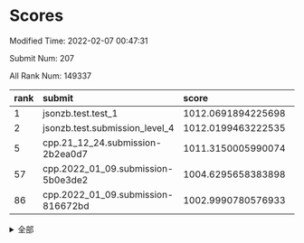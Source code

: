 # Scores

Modified Time: 2022-02-07 00:47:31

Submit Num: 207

All Rank Num: 149337

| rank |               submit               |       score        |       sigma        | pk_num |
| :--- | :--------------------------------- | :----------------- | :----------------- | :----- |
| 1    | jsonzb.test.test_1                 | 1012.0691894225698 | 0.7881895637271085 | 2888   |
| 2    | jsonzb.test.submission_level_4     | 1012.0199463222535 | 0.7962623494773712 | 2889   |
| 5    | cpp.21_12_24.submission-2b2ea0d7   | 1011.3150005990074 | 0.7462274428286159 | 2890   |
| 57   | cpp.2022_01_09.submission-5b0e3de2 | 1004.6295658383898 | 0.7070806098667448 | 2888   |
| 86   | cpp.2022_01_09.submission-816672bd | 1002.9990780576933 | 0.7149806186570679 | 2886   |


<details>
<summary>全部</summary>

| rank |                 submit                 |       score        |       sigma        | pk_num |
| :--- | :------------------------------------- | :----------------- | :----------------- | :----- |
| 1    | jsonzb.test.test_1                     | 1012.0691894225698 | 0.7881895637271085 | 2888   |
| 2    | jsonzb.test.submission_level_4         | 1012.0199463222535 | 0.7962623494773712 | 2889   |
| 3    | gobigger.level_3.submission_level_3_6  | 1011.5283918951628 | 0.7696323863891493 | 2888   |
| 4    | gobigger.level_3.submission_level_3_48 | 1011.3659753710083 | 0.7737053343767072 | 2881   |
| 5    | cpp.21_12_24.submission-2b2ea0d7       | 1011.3150005990074 | 0.7462274428286159 | 2890   |
| 6    | gobigger.level_3.submission_level_3_21 | 1011.0285360676173 | 0.7711520402100897 | 2885   |
| 7    | gobigger.level_3.submission_level_3_44 | 1011.0250947557929 | 0.7689934956069971 | 2884   |
| 8    | gobigger.level_3.submission_level_3_45 | 1010.776414727246  | 0.7575716297102683 | 2886   |
| 9    | gobigger.level_3.submission_level_3_9  | 1010.693452123277  | 0.7420308900518193 | 2886   |
| 10   | gobigger.level_3.submission_level_3_33 | 1010.6913572562356 | 0.7748402750480549 | 2889   |
| 11   | gobigger.level_3.submission_level_3_42 | 1010.6776528833581 | 0.757585651962263  | 2892   |
| 12   | gobigger.level_3.submission_level_3_30 | 1010.6010171867019 | 0.7740168551268103 | 2881   |
| 13   | gobigger.level_3.submission_level_3_5  | 1010.5731843452369 | 0.7691807968943112 | 2883   |
| 14   | gobigger.level_3.submission_level_3_35 | 1010.571361712784  | 0.7667540388558004 | 2883   |
| 15   | gobigger.level_3.submission_level_3_3  | 1010.5367928845617 | 0.7779882464234812 | 2887   |
| 16   | gobigger.level_3.submission_level_3_23 | 1010.5072013389345 | 0.7731944170893852 | 2887   |
| 17   | gobigger.level_3.submission_level_3_39 | 1010.4877896859726 | 0.7659166521902421 | 2887   |
| 18   | gobigger.level_3.submission_level_3_4  | 1010.3807719759633 | 0.7320618993137216 | 2882   |
| 19   | gobigger.level_3.submission_level_3_13 | 1010.3532590238985 | 0.7647334383393996 | 2888   |
| 20   | gobigger.level_3.submission_level_3_22 | 1010.2962545666164 | 0.7759717180095107 | 2888   |
| 21   | gobigger.level_3.submission_level_3_37 | 1010.1841055219426 | 0.7641694350048343 | 2888   |
| 22   | gobigger.level_3.submission_level_3_38 | 1010.1382861044692 | 0.7681537359402554 | 2879   |
| 23   | gobigger.level_3.submission_level_3_29 | 1010.0973265410533 | 0.7619102832203463 | 2882   |
| 24   | gobigger.level_3.submission_level_3_31 | 1010.0544047267157 | 0.7683699055559007 | 2890   |
| 25   | gobigger.level_3.submission_level_3_25 | 1010.0512513405671 | 0.7802539667004273 | 2888   |
| 26   | gobigger.level_3.submission_level_3_17 | 1010.0313313549289 | 0.7485641987274856 | 2887   |
| 27   | gobigger.level_3.submission_level_3_2  | 1009.9959806888463 | 0.7483947539531101 | 2888   |
| 28   | gobigger.level_3.submission_level_3_36 | 1009.9830306955978 | 0.7664496415998054 | 2893   |
| 29   | gobigger.level_3.submission_level_3_8  | 1009.9375065549082 | 0.7672056531728043 | 2890   |
| 30   | gobigger.level_3.submission_level_3_7  | 1009.9181010203303 | 0.7591725197902324 | 2885   |
| 31   | gobigger.level_3.submission_level_3_34 | 1009.9157521466941 | 0.7615239892941686 | 2890   |
| 32   | gobigger.level_3.submission_level_3_19 | 1009.818023851434  | 0.7528589790166229 | 2886   |
| 33   | gobigger.level_3.submission_level_3_41 | 1009.8062046799174 | 0.7573682207046918 | 2886   |
| 34   | gobigger.level_3.submission_level_3_16 | 1009.7958803638876 | 0.7380309323175778 | 2882   |
| 35   | gobigger.level_3.submission_level_3_46 | 1009.7236998211366 | 0.7554389534727025 | 2887   |
| 36   | gobigger.level_3.submission_level_3_12 | 1009.6972060284155 | 0.750596276937229  | 2881   |
| 37   | gobigger.level_3.submission_level_3_40 | 1009.6139497855158 | 0.7564441913480098 | 2890   |
| 38   | gobigger.level_3.submission_level_3_43 | 1009.5064109975217 | 0.753697203422967  | 2890   |
| 39   | gobigger.level_3.submission_level_3_49 | 1009.461380000867  | 0.7560573028807416 | 2884   |
| 40   | gobigger.level_3.submission_level_3_15 | 1009.3381172427362 | 0.7403028768509461 | 2880   |
| 41   | gobigger.level_3.submission_level_3_18 | 1009.337416432805  | 0.755913909663186  | 2887   |
| 42   | gobigger.level_3.submission_level_3_32 | 1009.3087793562581 | 0.7549841246764976 | 2884   |
| 43   | gobigger.level_3.submission_level_3_28 | 1009.2924362713907 | 0.7566557709916727 | 2885   |
| 44   | gobigger.level_3.submission_level_3_24 | 1009.1277247293581 | 0.7845943609352235 | 2887   |
| 45   | gobigger.level_3.submission_level_3_0  | 1009.0776092269347 | 0.7452681113807749 | 2888   |
| 46   | gobigger.level_3.submission_level_3_27 | 1009.0538307070697 | 0.7363171822940137 | 2884   |
| 47   | gobigger.level_3.submission_level_3_14 | 1008.9590362773903 | 0.7421800065036409 | 2883   |
| 48   | gobigger.level_3.submission_level_3_1  | 1008.8680412164347 | 0.7393313442858281 | 2887   |
| 49   | gobigger.level_3.submission_level_3_47 | 1008.8521814965028 | 0.7389296506820796 | 2888   |
| 50   | gobigger.level_3.submission_level_3_11 | 1008.6738965757112 | 0.7516734801153045 | 2885   |
| 51   | gobigger.level_3.submission_level_3_20 | 1008.593320003272  | 0.7437842068601135 | 2885   |
| 52   | gobigger.level_3.submission_level_3_10 | 1008.5490347912514 | 0.7272568627214508 | 2885   |
| 53   | gobigger.level_3.submission_level_3_26 | 1008.4445060416231 | 0.7293946588013507 | 2886   |
| 54   | gobigger.level_1.submission_level_1_39 | 1005.0365127011347 | 0.7252856996866804 | 2884   |
| 55   | gobigger.level_1.submission_level_1_41 | 1004.8071695118823 | 0.7125968725985318 | 2890   |
| 56   | gobigger.level_1.submission_level_1_32 | 1004.7278457415235 | 0.7222710962595501 | 2884   |
| 57   | cpp.2022_01_09.submission-5b0e3de2     | 1004.6295658383898 | 0.7070806098667448 | 2888   |
| 58   | gobigger.level_1.submission_level_1_21 | 1004.6276310132806 | 0.7254799149431712 | 2885   |
| 59   | gobigger.level_1.submission_level_1_23 | 1004.5373567801626 | 0.7214028221730101 | 2888   |
| 60   | gobigger.level_1.submission_level_1_33 | 1004.496283033883  | 0.7148763462777034 | 2892   |
| 61   | gobigger.level_1.submission_level_1_25 | 1004.4183807259277 | 0.7239889616945752 | 2886   |
| 62   | gobigger.level_1.submission_level_1_42 | 1004.2796274064216 | 0.7313045434073229 | 2884   |
| 63   | gobigger.level_1.submission_level_1_1  | 1004.2306209610117 | 0.7320459629072665 | 2885   |
| 64   | gobigger.level_1.submission_level_1_49 | 1004.1731363037243 | 0.7130036663459973 | 2893   |
| 65   | gobigger.level_1.submission_level_1_40 | 1004.0504526112568 | 0.7109787153791639 | 2886   |
| 66   | gobigger.level_1.submission_level_1_8  | 1004.0493069934652 | 0.7223259399748135 | 2883   |
| 67   | gobigger.level_1.submission_level_1_14 | 1004.0050686424865 | 0.7140121405382287 | 2884   |
| 68   | gobigger.level_1.submission_level_1_31 | 1003.934929040127  | 0.7252376136086005 | 2882   |
| 69   | gobigger.level_1.submission_level_1_34 | 1003.9021542038461 | 0.7143516468061795 | 2885   |
| 70   | gobigger.level_1.submission_level_1_43 | 1003.7128973654246 | 0.7142211137688592 | 2885   |
| 71   | gobigger.level_1.submission_level_1_15 | 1003.7099813623182 | 0.7206200992005035 | 2886   |
| 72   | gobigger.level_1.submission_level_1_12 | 1003.6559934425554 | 0.705612563881997  | 2883   |
| 73   | gobigger.level_1.submission_level_1_9  | 1003.5920989167543 | 0.7149730550006557 | 2879   |
| 74   | gobigger.level_1.submission_level_1_10 | 1003.5298936027827 | 0.723383179071878  | 2881   |
| 75   | gobigger.level_1.submission_level_1_35 | 1003.5188072691163 | 0.7120886612783452 | 2885   |
| 76   | gobigger.level_1.submission_level_1_28 | 1003.4578559143398 | 0.7057657507697513 | 2885   |
| 77   | gobigger.level_1.submission_level_1_47 | 1003.3348875848197 | 0.7121247882572518 | 2883   |
| 78   | gobigger.level_1.submission_level_1_22 | 1003.318910811004  | 0.7119265997329384 | 2886   |
| 79   | gobigger.level_1.submission_level_1_30 | 1003.3134504924903 | 0.7158322136642871 | 2889   |
| 80   | gobigger.level_1.submission_level_1_44 | 1003.3091960005439 | 0.7146266297216547 | 2888   |
| 81   | gobigger.level_1.submission_level_1_18 | 1003.3084766099147 | 0.727964315348739  | 2883   |
| 82   | gobigger.level_1.submission_level_1_20 | 1003.2842930256434 | 0.7157404054089288 | 2885   |
| 83   | gobigger.level_1.submission_level_1_16 | 1003.2379525838913 | 0.7134239723929987 | 2887   |
| 84   | gobigger.level_1.submission_level_1_7  | 1003.16061375745   | 0.704452012105184  | 2886   |
| 85   | gobigger.level_1.submission_level_1_29 | 1003.0767102041615 | 0.7174493065766292 | 2885   |
| 86   | cpp.2022_01_09.submission-816672bd     | 1002.9990780576933 | 0.7149806186570679 | 2886   |
| 87   | gobigger.level_1.submission_level_1_3  | 1002.942578374894  | 0.7126211451426935 | 2886   |
| 88   | gobigger.level_1.submission_level_1_2  | 1002.8344085447878 | 0.7117881178900567 | 2883   |
| 89   | gobigger.level_1.submission_level_1_46 | 1002.8037769844036 | 0.7155354165200514 | 2882   |
| 90   | gobigger.level_1.submission_level_1_37 | 1002.7947001069068 | 0.7088391570349021 | 2886   |
| 91   | gobigger.level_1.submission_level_1_27 | 1002.7918053799307 | 0.7155508141863006 | 2885   |
| 92   | gobigger.level_1.submission_level_1_17 | 1002.7446117706335 | 0.7171274935137671 | 2883   |
| 93   | gobigger.level_1.submission_level_1_24 | 1002.7075516670316 | 0.7183392519792776 | 2887   |
| 94   | gobigger.level_1.submission_level_1_13 | 1002.5117051652428 | 0.7111294980393074 | 2888   |
| 95   | gobigger.level_1.submission_level_1_26 | 1002.4002996859681 | 0.7201669608572745 | 2886   |
| 96   | gobigger.level_1.submission_level_1_11 | 1002.2072402716626 | 0.7213720638045156 | 2888   |
| 97   | gobigger.level_1.submission_level_1_5  | 1002.0673360254096 | 0.7210387872713495 | 2878   |
| 98   | gobigger.level_1.submission_level_1_36 | 1001.9988448232459 | 0.71312493234907   | 2883   |
| 99   | gobigger.level_1.submission_level_1_45 | 1001.9916859134834 | 0.7089421835159248 | 2883   |
| 100  | gobigger.level_1.submission_level_1_6  | 1001.9419241464965 | 0.7073631964105874 | 2887   |
| 101  | gobigger.level_1.submission_level_1_19 | 1001.9384538235624 | 0.7176200881907973 | 2885   |
| 102  | gobigger.level_1.submission_level_1_48 | 1001.931552970787  | 0.7161136639204819 | 2884   |
| 103  | gobigger.level_1.submission_level_1_38 | 1001.830091893898  | 0.7071608674235791 | 2887   |
| 104  | gobigger.level_1.submission_level_1_0  | 1001.7157399739517 | 0.7175376346059126 | 2885   |
| 105  | gobigger.level_1.submission_level_1_4  | 1001.5457828045943 | 0.7094951010988386 | 2887   |
| 106  | gobigger.random.submission_random_25   | 997.8499956310172  | 0.696461240082976  | 2891   |
| 107  | gobigger.random.submission_random_6    | 997.5395308383471  | 0.6996192240246843 | 2885   |
| 108  | gobigger.random.submission_random_32   | 997.3793341573329  | 0.7180104844410994 | 2887   |
| 109  | gobigger.random.submission_random_31   | 997.0993458775833  | 0.719762073251267  | 2887   |
| 110  | gobigger.random.submission_random_41   | 997.0502590651332  | 0.7072114547779187 | 2885   |
| 111  | gobigger.random.submission_random_16   | 997.0498159566977  | 0.7102746256332885 | 2880   |
| 112  | gobigger.random.submission_random_27   | 996.899931646642   | 0.7022761758547178 | 2889   |
| 113  | gobigger.random.submission_random_8    | 996.8185368398205  | 0.7001808666471484 | 2887   |
| 114  | gobigger.random.submission_random_1    | 996.7844998831259  | 0.6931089310982006 | 2885   |
| 115  | gobigger.random.submission_random_12   | 996.6929521303432  | 0.7143249468838652 | 2882   |
| 116  | gobigger.random.submission_random_48   | 996.4653078566378  | 0.7072912181675142 | 2889   |
| 117  | gobigger.random.submission_random_24   | 996.4542361249086  | 0.7003991745391889 | 2890   |
| 118  | gobigger.random.submission_random_46   | 996.368187837058   | 0.7204401203064488 | 2885   |
| 119  | gobigger.random.submission_random_13   | 996.239238491802   | 0.7083431973447202 | 2882   |
| 120  | gobigger.random.submission_random_45   | 996.1554678635653  | 0.7067270574693533 | 2884   |
| 121  | gobigger.random.submission_random_38   | 996.1535981133258  | 0.7292126732219455 | 2889   |
| 122  | gobigger.random.submission_random_22   | 996.1351992970853  | 0.7162557822846537 | 2887   |
| 123  | gobigger.random.submission_random_23   | 996.1317677897691  | 0.7207611005060773 | 2884   |
| 124  | gobigger.random.submission_random_21   | 996.1065048489681  | 0.7125213857772171 | 2884   |
| 125  | gobigger.random.submission_random_28   | 996.0865737258405  | 0.7239337990451528 | 2885   |
| 126  | gobigger.random.submission_random_19   | 996.0759769673338  | 0.6974269087242715 | 2890   |
| 127  | gobigger.random.submission_random_11   | 996.0590614180506  | 0.7192198959300452 | 2886   |
| 128  | gobigger.random.submission_random_20   | 996.0048069416794  | 0.7106692844531337 | 2883   |
| 129  | gobigger.random.submission_random_43   | 995.9875464401786  | 0.7185709073281741 | 2884   |
| 130  | gobigger.random.submission_random_9    | 995.9280742499536  | 0.7179563994052706 | 2881   |
| 131  | gobigger.random.submission_random_37   | 995.8950272786078  | 0.7036908795366347 | 2885   |
| 132  | gobigger.random.submission_random_14   | 995.8763415149836  | 0.707485066956838  | 2884   |
| 133  | gobigger.random.submission_random_49   | 995.8503228719152  | 0.7110625437602032 | 2890   |
| 134  | gobigger.random.submission_random_44   | 995.804030565181   | 0.7088487754052533 | 2880   |
| 135  | gobigger.random.submission_random_39   | 995.7838846569093  | 0.7130127569862038 | 2883   |
| 136  | gobigger.random.submission_random_18   | 995.776862757022   | 0.715055983991265  | 2887   |
| 137  | gobigger.random.submission_random_17   | 995.7732975309108  | 0.7097630563159671 | 2878   |
| 138  | gobigger.random.submission_random_40   | 995.7069638603941  | 0.7238933743863654 | 2889   |
| 139  | gobigger.random.submission_random_30   | 995.7033445680186  | 0.7198069458271084 | 2890   |
| 140  | gobigger.random.submission_random_47   | 995.6864223657117  | 0.7039304127635386 | 2889   |
| 141  | gobigger.random.submission_random_0    | 995.661894441457   | 0.7050813492369783 | 2879   |
| 142  | gobigger.random.submission_random_35   | 995.5899588663132  | 0.7022918343531622 | 2884   |
| 143  | gobigger.random.submission_random_42   | 995.5771232100619  | 0.7032836725054198 | 2885   |
| 144  | gobigger.random.submission_random_33   | 995.4992353482023  | 0.7307006436544352 | 2891   |
| 145  | gobigger.random.submission_random_4    | 995.4411873169469  | 0.7107379416959353 | 2883   |
| 146  | gobigger.random.submission_random_7    | 995.3340809742419  | 0.7034606115713944 | 2886   |
| 147  | gobigger.random.submission_random_36   | 995.284466439272   | 0.7084081102230235 | 2890   |
| 148  | gobigger.random.submission_random_2    | 995.2740807337407  | 0.7139365249396388 | 2888   |
| 149  | gobigger.random.submission_random_29   | 995.2260753163573  | 0.7119390202601332 | 2888   |
| 150  | gobigger.random.submission_random_3    | 995.0637089382706  | 0.7132509247302642 | 2889   |
| 151  | gobigger.level_2.submission_level_2_49 | 994.742866473422   | 0.7326042234131506 | 2888   |
| 152  | gobigger.random.submission_random_26   | 994.6350091629689  | 0.7171885143676564 | 2888   |
| 153  | gobigger.random.submission_random_34   | 994.5038250250356  | 0.7317126848888295 | 2888   |
| 154  | gobigger.level_2.submission_level_2_37 | 994.4063644767293  | 0.7184036483288654 | 2891   |
| 155  | gobigger.level_2.submission_level_2_19 | 994.2454495840524  | 0.7461278736581964 | 2883   |
| 156  | gobigger.random.submission_random_5    | 994.2292104468876  | 0.7058301710088407 | 2881   |
| 157  | gobigger.random.submission_random_15   | 994.2216100360077  | 0.7174047667921278 | 2880   |
| 158  | gobigger.level_2.submission_level_2_41 | 994.1859868153509  | 0.7379282824308294 | 2881   |
| 159  | gobigger.random.submission_random_10   | 993.8582215504006  | 0.7205803127331043 | 2887   |
| 160  | gobigger.level_2.submission_level_2_39 | 993.7997690255777  | 0.7523001866392813 | 2886   |
| 161  | gobigger.level_2.submission_level_2_25 | 993.7212158503661  | 0.7390825148103077 | 2885   |
| 162  | gobigger.level_2.submission_level_2_9  | 993.675485209667   | 0.7257204250957263 | 2883   |
| 163  | gobigger.level_2.submission_level_2_42 | 993.5435762253691  | 0.7315984342203216 | 2888   |
| 164  | gobigger.level_2.submission_level_2_21 | 993.2090871041288  | 0.7478023296548313 | 2886   |
| 165  | gobigger.level_2.submission_level_2_16 | 993.1350107703064  | 0.7314827040554333 | 2878   |
| 166  | gobigger.level_2.submission_level_2_1  | 992.9694109830903  | 0.7433271722701854 | 2893   |
| 167  | gobigger.level_2.submission_level_2_44 | 992.8859471528614  | 0.7466769445500864 | 2887   |
| 168  | gobigger.level_2.submission_level_2_6  | 992.8578373131144  | 0.7385234872111766 | 2886   |
| 169  | gobigger.level_2.submission_level_2_38 | 992.6294497228777  | 0.7454026665164263 | 2886   |
| 170  | gobigger.level_2.submission_level_2_33 | 992.6206304014244  | 0.7333998898592817 | 2883   |
| 171  | gobigger.level_2.submission_level_2_40 | 992.525692226545   | 0.7363677336855815 | 2889   |
| 172  | gobigger.level_2.submission_level_2_23 | 992.5028955999123  | 0.7333778191185891 | 2883   |
| 173  | gobigger.level_2.submission_level_2_47 | 992.4618283912966  | 0.7371871724241638 | 2884   |
| 174  | gobigger.level_2.submission_level_2_36 | 992.4436451029644  | 0.7383679653998628 | 2881   |
| 175  | gobigger.level_2.submission_level_2_12 | 992.3448103493297  | 0.7370166641894488 | 2891   |
| 176  | gobigger.level_2.submission_level_2_4  | 992.2839543364757  | 0.7448403242471754 | 2885   |
| 177  | gobigger.level_2.submission_level_2_13 | 992.2553704452605  | 0.7444107587394437 | 2883   |
| 178  | gobigger.level_2.submission_level_2_48 | 992.2518502202794  | 0.7336911680000704 | 2886   |
| 179  | gobigger.level_2.submission_level_2_0  | 992.2072966848563  | 0.7348943565205767 | 2886   |
| 180  | gobigger.level_2.submission_level_2_18 | 992.1756880365008  | 0.7389576979403033 | 2883   |
| 181  | gobigger.level_2.submission_level_2_31 | 992.1507503116558  | 0.7394039045605209 | 2883   |
| 182  | gobigger.level_2.submission_level_2_24 | 991.9557891762462  | 0.7516206253067212 | 2886   |
| 183  | gobigger.level_2.submission_level_2_26 | 991.7582419838227  | 0.7490526708053573 | 2889   |
| 184  | gobigger.level_2.submission_level_2_14 | 991.7457115744926  | 0.7452545867384571 | 2886   |
| 185  | gobigger.level_2.submission_level_2_10 | 991.6245280062423  | 0.7596824824922092 | 2882   |
| 186  | gobigger.level_2.submission_level_2_32 | 991.6031917858434  | 0.7457009170240142 | 2888   |
| 187  | gobigger.level_2.submission_level_2_11 | 991.5843484056779  | 0.7410052625877664 | 2887   |
| 188  | gobigger.level_2.submission_level_2_43 | 991.5803961485925  | 0.7469426919414096 | 2882   |
| 189  | gobigger.level_2.submission_level_2_7  | 991.5176607919899  | 0.7461090988074388 | 2895   |
| 190  | gobigger.level_2.submission_level_2_28 | 991.3935940051236  | 0.7616314548208146 | 2884   |
| 191  | gobigger.level_2.submission_level_2_46 | 991.3898590910442  | 0.7519929729099121 | 2885   |
| 192  | gobigger.level_2.submission_level_2_45 | 991.3771926273744  | 0.7555675857132135 | 2884   |
| 193  | gobigger.level_2.submission_level_2_27 | 991.3224938061129  | 0.751010489297788  | 2888   |
| 194  | gobigger.level_2.submission_level_2_17 | 991.2861559290144  | 0.7733391072468858 | 2888   |
| 195  | gobigger.level_2.submission_level_2_29 | 991.1872821384659  | 0.7520523604201427 | 2885   |
| 196  | gobigger.level_2.submission_level_2_8  | 991.182700075392   | 0.7756721373164661 | 2884   |
| 197  | gobigger.level_2.submission_level_2_30 | 991.1571067403016  | 0.7607293958405594 | 2886   |
| 198  | gobigger.level_2.submission_level_2_3  | 991.0912708190133  | 0.7702526834782083 | 2886   |
| 199  | gobigger.level_2.submission_level_2_20 | 990.9825814798685  | 0.7547060942513114 | 2884   |
| 200  | gobigger.level_2.submission_level_2_34 | 990.9325762663713  | 0.7548956571445373 | 2887   |
| 201  | gobigger.level_2.submission_level_2_5  | 990.8435957528344  | 0.7523561714680144 | 2881   |
| 202  | gobigger.level_2.submission_level_2_15 | 990.7651115656403  | 0.7572799488387202 | 2889   |
| 203  | gobigger.level_2.submission_level_2_2  | 990.7557390320023  | 0.7532876276994217 | 2891   |
| 204  | gobigger.level_2.submission_level_2_22 | 990.2928777205404  | 0.7497996064347242 | 2889   |
| 205  | gobigger.level_2.submission_level_2_35 | 990.1161424830982  | 0.778460153408748  | 2894   |
| 206  | gobigger.none.submission_none_0        | 975.1029062249456  | 1.5155738947692436 | 2882   |
| 207  | gobigger.none.submission_none_1        | 974.3210017128885  | 1.6640872663675828 | 2890   |

</details>